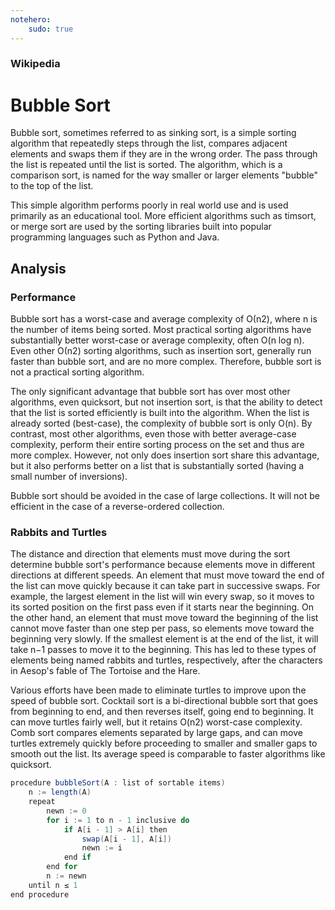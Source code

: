 ```yaml
---
notehero:
    sudo: true
---
```


### Wikipedia
# Bubble Sort

Bubble sort, sometimes referred to as sinking sort, is a simple sorting algorithm that repeatedly steps through the list, compares adjacent elements and swaps them if they are in the wrong order. The pass through the list is repeated until the list is sorted. The algorithm, which is a comparison sort, is named for the way smaller or larger elements "bubble" to the top of the list.

This simple algorithm performs poorly in real world use and is used primarily as an educational tool. More efficient algorithms such as timsort, or merge sort are used by the sorting libraries built into popular programming languages such as Python and Java. 

## Analysis

### Performance
Bubble sort has a worst-case and average complexity of О(n2), where n is the number of items being sorted. Most practical sorting algorithms have substantially better worst-case or average complexity, often O(n log n). Even other О(n2) sorting algorithms, such as insertion sort, generally run faster than bubble sort, and are no more complex. Therefore, bubble sort is not a practical sorting algorithm.

The only significant advantage that bubble sort has over most other algorithms, even quicksort, but not insertion sort, is that the ability to detect that the list is sorted efficiently is built into the algorithm. When the list is already sorted (best-case), the complexity of bubble sort is only O(n). By contrast, most other algorithms, even those with better average-case complexity, perform their entire sorting process on the set and thus are more complex. However, not only does insertion sort share this advantage, but it also performs better on a list that is substantially sorted (having a small number of inversions).

Bubble sort should be avoided in the case of large collections. It will not be efficient in the case of a reverse-ordered collection. 

### Rabbits and Turtles
The distance and direction that elements must move during the sort determine bubble sort's performance because elements move in different directions at different speeds. An element that must move toward the end of the list can move quickly because it can take part in successive swaps. For example, the largest element in the list will win every swap, so it moves to its sorted position on the first pass even if it starts near the beginning. On the other hand, an element that must move toward the beginning of the list cannot move faster than one step per pass, so elements move toward the beginning very slowly. If the smallest element is at the end of the list, it will take n−1 passes to move it to the beginning. This has led to these types of elements being named rabbits and turtles, respectively, after the characters in Aesop's fable of The Tortoise and the Hare.

Various efforts have been made to eliminate turtles to improve upon the speed of bubble sort. Cocktail sort is a bi-directional bubble sort that goes from beginning to end, and then reverses itself, going end to beginning. It can move turtles fairly well, but it retains O(n2) worst-case complexity. Comb sort compares elements separated by large gaps, and can move turtles extremely quickly before proceeding to smaller and smaller gaps to smooth out the list. Its average speed is comparable to faster algorithms like quicksort.


```java
procedure bubbleSort(A : list of sortable items)
    n := length(A)
    repeat
        newn := 0
        for i := 1 to n - 1 inclusive do
            if A[i - 1] > A[i] then
                swap(A[i - 1], A[i])
                newn := i
            end if
        end for
        n := newn
    until n ≤ 1
end procedure
```